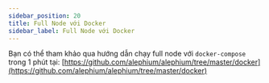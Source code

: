 ```yaml
---
sidebar_position: 20
title: Full Node với Docker
sidebar_label: Full Node với Docker
---
```


Bạn có thể tham khảo qua hướng dẫn chạy full node với `docker-compose` trong 1 phút tại: [https://github.com/alephium/alephium/tree/master/docker](https://github.com/alephium/alephium/tree/master/docker)
